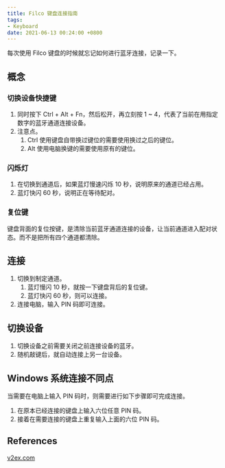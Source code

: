 ```yaml
---
title: Filco 键盘连接指南
tags:
- Keyboard
date: 2021-06-13 00:24:00 +0800
---
```


每次使用 Filco 键盘的时候就忘记如何进行蓝牙连接，记录一下。

<!--more-->

## 概念

### 切换设备快捷键

1. 同时按下 Ctrl + Alt + Fn，然后松开，再立刻按 1 ~ 4，代表了当前在用指定数字的蓝牙通道连接设备。
2. 注意点。
    1. Ctrl 使用键盘自带换过键位的需要使用换过之后的键位。
    2. Alt 使用电脑换键的需要使用原有的键位。

### 闪烁灯

1. 在切换到通道后，如果蓝灯慢速闪烁 10 秒，说明原来的通道已经占用。
2. 蓝灯快闪 60 秒，说明正在等待配对。

### 复位键

键盘背面的复位按键，是清除当前蓝牙通道连接的设备，让当前通道进入配对状态。而不是把所有四个通道都清除。

## 连接

1. 切换到制定通道。
    1. 蓝灯慢闪 10 秒，就按一下键盘背后的复位键。
    2. 蓝灯快闪 60 秒，则可以连接。
2. 连接电脑，输入 PIN 码即可连接。

## 切换设备

1. 切换设备之前需要关闭之前连接设备的蓝牙。
2. 随机敲键后，就自动连接上另一台设备。

## Windows 系统连接不同点

当需要在电脑上输入 PIN 码时，则需要进行如下步骤即可完成连接。

1. 在原本已经连接的键盘上输入六位任意 PIN 码。
2. 接着在需要连接的键盘上重复输入上面的六位 PIN 码。

## References

[v2ex.com](https://v2ex.com/t/441562)

